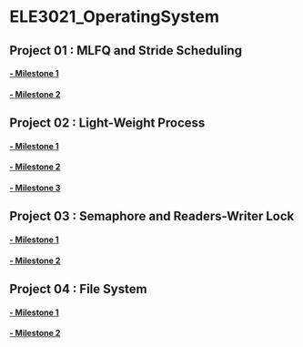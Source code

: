 # ELE3021_OperatingSystem

## Project 01 : MLFQ and Stride Scheduling
#### [- Milestone 1](https://github.com/sk3001/ELE3021_OperatingSystem/blob/master/Project%20Wiki/Project01/Project01-Milestone1.md)
#### [- Milestone 2](https://github.com/sk3001/ELE3021_OperatingSystem/blob/master/Project%20Wiki/Project01/Project01-Milestone2.md)

## Project 02 : Light-Weight Process
#### [- Milestone 1](https://github.com/sk3001/ELE3021_OperatingSystem/blob/master/Project%20Wiki/Project02/Project02-Milestone1.md)
#### [- Milestone 2](https://github.com/sk3001/ELE3021_OperatingSystem/blob/master/Project%20Wiki/Project02/Project02-Milestone2.md)
#### [- Milestone 3](https://github.com/sk3001/ELE3021_OperatingSystem/blob/master/Project%20Wiki/Project02/Project02-Milestone3.md)


## Project 03 : Semaphore and Readers-Writer Lock
#### [- Milestone 1](https://github.com/sk3001/ELE3021_OperatingSystem/blob/master/Project%20Wiki/Project03/Project03-Milestone1.md)
#### [- Milestone 2](https://github.com/sk3001/ELE3021_OperatingSystem/blob/master/Project%20Wiki/Project03/Project03-Milestone2.md)

## Project 04 : File System
#### [- Milestone 1](https://github.com/sk3001/ELE3021_OperatingSystem/blob/master/Project%20Wiki/Project04/Project04-Milestone1.md)
#### [- Milestone 2](https://github.com/sk3001/ELE3021_OperatingSystem/blob/master/Project%20Wiki/Project04/Project04-Milestone2.md)
